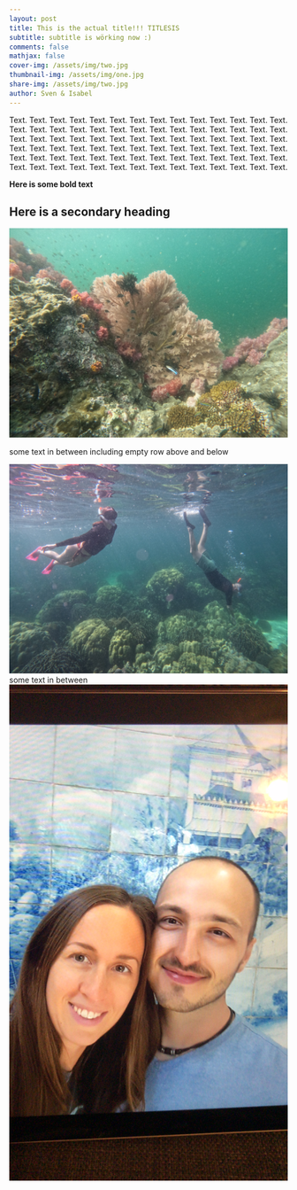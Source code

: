 ```yaml
---
layout: post
title: This is the actual title!!! TITLESIS
subtitle: subtitle is wörking now :)
comments: false
mathjax: false
cover-img: /assets/img/two.jpg
thumbnail-img: /assets/img/one.jpg
share-img: /assets/img/two.jpg
author: Sven & Isabel
---
```

Text. Text. Text. Text. Text. Text. Text. Text. Text. Text. Text. Text. Text. Text. Text. Text. Text. Text. Text. Text. Text. Text. Text. Text. Text. Text. Text. Text. Text. Text. Text. Text. Text. Text. Text. Text. Text. Text. Text. Text. Text. Text. Text. Text. Text. Text. Text. Text. Text. Text. Text. Text. Text. Text. Text. Text. Text. Text. Text. Text. Text. Text. Text. Text. Text. Text. Text. Text. Text. Text. Text. Text. Text. Text. Text. Text. Text. Text. Text. Text. Text. Text. Text. Text. 


**Here is some bold text**

## Here is a secondary heading

![Test text 1](/assets/img/one.jpg "Title 1")

some text in between including empty row above and below

![Test text 2](/assets/img/two.jpg "Title twosis")
some text in between
![Test text 3](/assets/img/three.jpg "Titlesis 3")
